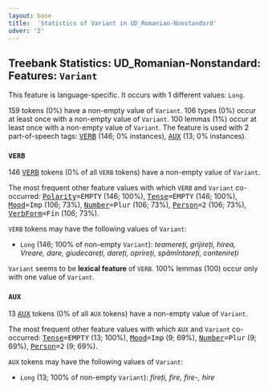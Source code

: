 ```yaml
---
layout: base
title:  'Statistics of Variant in UD_Romanian-Nonstandard'
udver: '2'
---
```


## Treebank Statistics: UD_Romanian-Nonstandard: Features: `Variant`

This feature is language-specific.
It occurs with 1 different values: `Long`.

159 tokens (0%) have a non-empty value of `Variant`.
106 types (0%) occur at least once with a non-empty value of `Variant`.
100 lemmas (1%) occur at least once with a non-empty value of `Variant`.
The feature is used with 2 part-of-speech tags: <tt><a href="ro_nonstandard-pos-VERB.html">VERB</a></tt> (146; 0% instances), <tt><a href="ro_nonstandard-pos-AUX.html">AUX</a></tt> (13; 0% instances).

### `VERB`

146 <tt><a href="ro_nonstandard-pos-VERB.html">VERB</a></tt> tokens (0% of all `VERB` tokens) have a non-empty value of `Variant`.

The most frequent other feature values with which `VERB` and `Variant` co-occurred: <tt><a href="ro_nonstandard-feat-Polarity.html">Polarity</a></tt><tt>=EMPTY</tt> (146; 100%), <tt><a href="ro_nonstandard-feat-Tense.html">Tense</a></tt><tt>=EMPTY</tt> (146; 100%), <tt><a href="ro_nonstandard-feat-Mood.html">Mood</a></tt><tt>=Imp</tt> (106; 73%), <tt><a href="ro_nonstandard-feat-Number.html">Number</a></tt><tt>=Plur</tt> (106; 73%), <tt><a href="ro_nonstandard-feat-Person.html">Person</a></tt><tt>=2</tt> (106; 73%), <tt><a href="ro_nonstandard-feat-VerbForm.html">VerbForm</a></tt><tt>=Fin</tt> (106; 73%).

`VERB` tokens may have the following values of `Variant`:

* `Long` (146; 100% of non-empty `Variant`): <em>teamereți, grijireți, hirea, Vreare, dare, giudecareți, dareți, oprireți, spămîntareți, contenireți</em>

`Variant` seems to be **lexical feature** of `VERB`. 100% lemmas (100) occur only with one value of `Variant`.

### `AUX`

13 <tt><a href="ro_nonstandard-pos-AUX.html">AUX</a></tt> tokens (0% of all `AUX` tokens) have a non-empty value of `Variant`.

The most frequent other feature values with which `AUX` and `Variant` co-occurred: <tt><a href="ro_nonstandard-feat-Tense.html">Tense</a></tt><tt>=EMPTY</tt> (13; 100%), <tt><a href="ro_nonstandard-feat-Mood.html">Mood</a></tt><tt>=Imp</tt> (9; 69%), <tt><a href="ro_nonstandard-feat-Number.html">Number</a></tt><tt>=Plur</tt> (9; 69%), <tt><a href="ro_nonstandard-feat-Person.html">Person</a></tt><tt>=2</tt> (9; 69%).

`AUX` tokens may have the following values of `Variant`:

* `Long` (13; 100% of non-empty `Variant`): <em>fireți, fire, fire-, hire</em>

